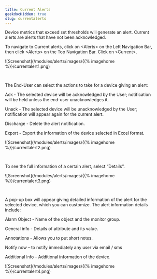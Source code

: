 ```yaml
---
title: Current Alerts
geekdocHidden: true
slug: currentalerts
---
```


Device metrics that exceed set thresholds will generate an alert.  Current alerts are alerts that have not been acknowledged.

To navigate to Current alerts, click on \<Alerts> on the Left Navigation Bar, then click \<Alerts> on the Top Navigation Bar. Click on \<Current>.


![Screenshot](/modules/alerts/images/{{% imagehome %}}/currentalert1.png)

&nbsp;

The End-User can select the actions to take for a device giving an alert: 

Ack - The selected device will be acknowledged by the User; notification will be held unless the end-user unacknowledges it. 

Unack - The selected device will be unacknowledged by the User; notification will appear again for the current alert.

Discharge - Delete the alert notification.

Export - Export the information of the device selected in Excel format.

![Screenshot](/modules/alerts/images/{{% imagehome %}}/currentalert2.png)

&nbsp;

To see the full information of a certain alert, select “Details”.

![Screenshot](/modules/alerts/images/{{% imagehome %}}/currentalert3.png)

&nbsp;

A pop-up box will appear giving detailed information of the alert for the selected device, which you can customize. The alert information details include:

Alarm Object - Name of the object and the monitor group.

General info - Details of attribute and its value.

Annotations - Allows you to put short notes.

Notify now – to notify immediately any user via email / sms

Additional Info - Additional information of the device.

![Screenshot](/modules/alerts/images/{{% imagehome %}}/currentalert4.png)
